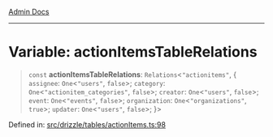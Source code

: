[Admin Docs](/)

***

# Variable: actionItemsTableRelations

> `const` **actionItemsTableRelations**: `Relations`\<`"actionitems"`, \{ `assignee`: `One`\<`"users"`, `false`\>; `category`: `One`\<`"actionitem_categories"`, `false`\>; `creator`: `One`\<`"users"`, `false`\>; `event`: `One`\<`"events"`, `false`\>; `organization`: `One`\<`"organizations"`, `true`\>; `updater`: `One`\<`"users"`, `false`\>; \}\>

Defined in: [src/drizzle/tables/actionItems.ts:98](https://github.com/Sourya07/talawa-api/blob/aac5f782223414da32542752c1be099f0b872196/src/drizzle/tables/actionItems.ts#L98)
